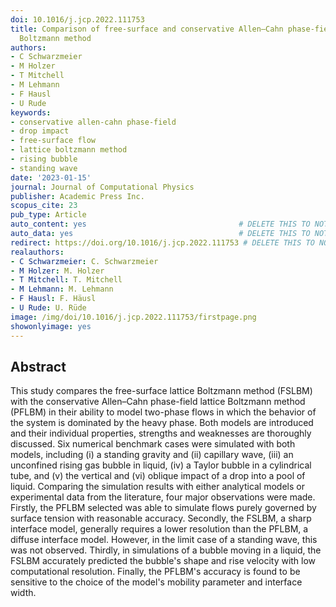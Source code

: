 ```yaml
---
doi: 10.1016/j.jcp.2022.111753
title: Comparison of free-surface and conservative Allen–Cahn phase-field lattice
  Boltzmann method
authors:
- C Schwarzmeier
- M Holzer
- T Mitchell
- M Lehmann
- F Hausl
- U Rude
keywords:
- conservative allen-cahn phase-field
- drop impact
- free-surface flow
- lattice boltzmann method
- rising bubble
- standing wave
date: '2023-01-15'
journal: Journal of Computational Physics
publisher: Academic Press Inc.
scopus_cite: 23
pub_type: Article
auto_content: yes                                  # DELETE THIS TO NOT AUTO GENERATE CONTENT
auto_data: yes                                     # DELETE THIS TO NOT AUTO GENERATE METADATA
redirect: https://doi.org/10.1016/j.jcp.2022.111753 # DELETE THIS TO NOT REDIRECT
realauthors:
- C Schwarzmeier: C. Schwarzmeier
- M Holzer: M. Holzer
- T Mitchell: T. Mitchell
- M Lehmann: M. Lehmann
- F Hausl: F. Häusl
- U Rude: U. Rüde
image: /img/doi/10.1016/j.jcp.2022.111753/firstpage.png
showonlyimage: yes
---
```



## Abstract
This study compares the free-surface lattice Boltzmann method (FSLBM) with the conservative Allen–Cahn phase-field lattice Boltzmann method (PFLBM) in their ability to model two-phase flows in which the behavior of the system is dominated by the heavy phase. Both models are introduced and their individual properties, strengths and weaknesses are thoroughly discussed. Six numerical benchmark cases were simulated with both models, including (i) a standing gravity and (ii) capillary wave, (iii) an unconfined rising gas bubble in liquid, (iv) a Taylor bubble in a cylindrical tube, and (v) the vertical and (vi) oblique impact of a drop into a pool of liquid. Comparing the simulation results with either analytical models or experimental data from the literature, four major observations were made. Firstly, the PFLBM selected was able to simulate flows purely governed by surface tension with reasonable accuracy. Secondly, the FSLBM, a sharp interface model, generally requires a lower resolution than the PFLBM, a diffuse interface model. However, in the limit case of a standing wave, this was not observed. Thirdly, in simulations of a bubble moving in a liquid, the FSLBM accurately predicted the bubble's shape and rise velocity with low computational resolution. Finally, the PFLBM's accuracy is found to be sensitive to the choice of the model's mobility parameter and interface width.
